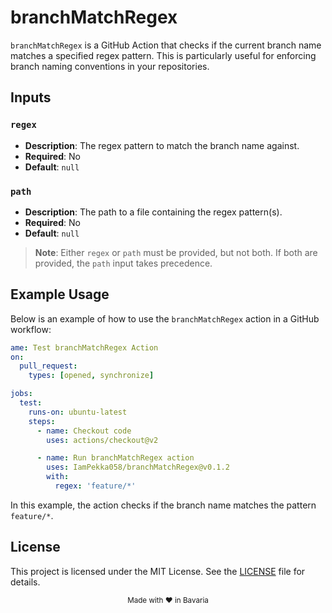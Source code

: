# branchMatchRegex

`branchMatchRegex` is a GitHub Action that checks if the current branch name matches a specified regex pattern. This is particularly useful for enforcing branch naming conventions in your repositories.

## Inputs

### `regex`
- **Description**: The regex pattern to match the branch name against.
- **Required**: No
- **Default**: `null`

### `path`
- **Description**: The path to a file containing the regex pattern(s).
- **Required**: No
- **Default**: `null`

> **Note**: Either `regex` or `path` must be provided, but not both. If both are provided, the `path` input takes precedence.

## Example Usage

Below is an example of how to use the `branchMatchRegex` action in a GitHub workflow:

```yaml
ame: Test branchMatchRegex Action
on:
  pull_request:
    types: [opened, synchronize]

jobs:
  test:
    runs-on: ubuntu-latest
    steps:
      - name: Checkout code
        uses: actions/checkout@v2

      - name: Run branchMatchRegex action
        uses: IamPekka058/branchMatchRegex@v0.1.2
        with:
          regex: 'feature/*'
```

In this example, the action checks if the branch name matches the pattern `feature/*`.

## License

This project is licensed under the MIT License. See the [LICENSE](./LICENSE) file for details.

<div align="center">
  <sub>Made with ❤️ in Bavaria</sub>
</div>